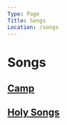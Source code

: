 ```yaml
---
Type: Page
Title: Songs
Location: /songs
---
```


# Songs
## [Camp](/songs/camp)
## [Holy Songs](/songs/holy-songs)
